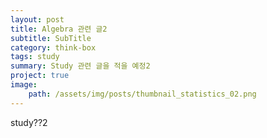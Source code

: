 ```yaml
---
layout: post
title: Algebra 관련 글2
subtitle: SubTitle
category: think-box
tags: study
summary: Study 관련 글을 적을 예정2
project: true
image:
    path: /assets/img/posts/thumbnail_statistics_02.png
---
```



study??2
